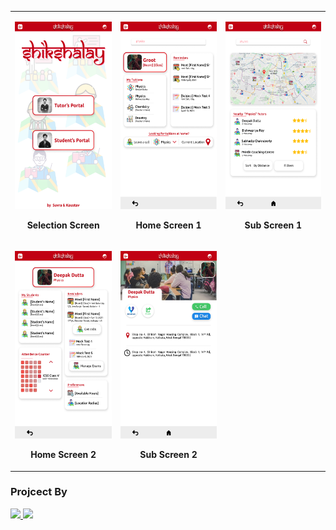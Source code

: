 <table align="center">
  <tbody>
    <tr>
      <td>
        <p align="center"><img height="300px" src="design-frames/Selection Screen.png" /></p>
        <p align="center"><b>Selection Screen</b></p>
      </td>
      <td>
        <p align="center"><img height="300" src="design-frames/Home Screen 1.png" /></p>
        <p align="center"><b>Home Screen 1</b></p>
      </td>
      <td>
        <p align="center"><img height="300" src="design-frames/Sub Screen 1.png" /></p>
        <p align="center"><b>Sub Screen 1</b></p>
      </td>
    </tr>
    <tr>
      <td>
        <p align="center"><img height="300" src="design-frames/Home Screen 2.png" /></p>
        <p align="center"><b>Home Screen 2</b>
      </td>
      <td>
        <p align="center"><img height="300" src="design-frames/Sub Screen 2.png" /></p>
        <p align="center"><b>Sub Screen 2</b></p>
      </td>
    </tr>
  </tbody>
</table>
<p align="center"><h3>Projcect By</h3>
    <a href="https://www.linkedin.com/in/suvrashaw">
        <img src="https://img.shields.io/badge/-Suvra Shaw-blue?style=flat-square&logo=Linkedin&logoColor=white"/>
    </a>
    <a href="https://www.linkedin.com/in/kaustav-roy-8070111a3">
        <img src="https://img.shields.io/badge/-Kaustav Roy-blue?style=flat-square&logo=Linkedin&logoColor=white"/>
    </a>
</p>